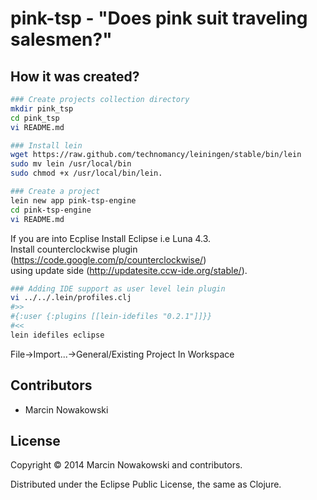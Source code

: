 # pink-tsp - "Does pink suit traveling salesmen?"

## How it was created?

```bash
### Create projects collection directory
mkdir pink_tsp
cd pink_tsp
vi README.md

### Install lein
wget https://raw.github.com/technomancy/leiningen/stable/bin/lein
sudo mv lein /usr/local/bin
sudo chmod +x /usr/local/bin/lein.

### Create a project
lein new app pink-tsp-engine
cd pink-tsp-engine
vi README.md
```

If you are into Ecplise
Install Eclipse i.e Luna 4.3.<br>
Install counterclockwise plugin (https://code.google.com/p/counterclockwise/)<br>
using update side (http://updatesite.ccw-ide.org/stable/).
```bash
### Adding IDE support as user level lein plugin
vi ../../.lein/profiles.clj
#>>
#{:user {:plugins [[lein-idefiles "0.2.1"]]}}
#<<
lein idefiles eclipse
```
File->Import...->General/Existing Project In Workspace

## Contributors

* Marcin Nowakowski

## License

Copyright © 2014 Marcin Nowakowski and contributors.

Distributed under the Eclipse Public License, the same as Clojure.
